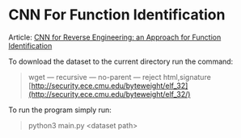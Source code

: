 # CNN For Function Identification

Article: [CNN for Reverse Engineering: an Approach for Function Identification](https://medium.com/@alon.stern206/cnn-for-reverse-engineering-an-approach-for-function-identification-1c6af88bca43)

To download the dataset to the current directory run the command:
> wget — recursive — no-parent — reject html,signature [http://security.ece.cmu.edu/byteweight/elf_32](http://security.ece.cmu.edu/byteweight/elf_32/)

To run the program simply run:
> python3 main.py \<dataset path\>


